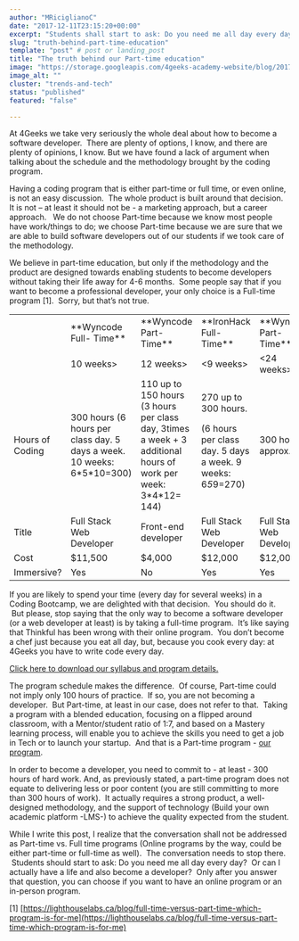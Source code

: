 ```yaml
---
author: "MRiciglianoC"
date: "2017-12-11T23:15:20+00:00"
excerpt: "Students shall start to ask: Do you need me all day every day? Or can I actually have a life and also become a developer?"
slug: "truth-behind-part-time-education"
template: "post" # post or landing_post
title: "The truth behind our Part-time education"
image: "https://storage.googleapis.com/4geeks-academy-website/blog/2017/12/The-Truth-02-768x384.jpg"
image_alt: ""
cluster: "trends-and-tech"
status: "published"
featured: "false"

---
```


At 4Geeks we take very seriously the whole deal about how to become a software developer.  There are plenty of options, I know, and there are plenty of opinions, I know. But we have found a lack of argument when talking about the schedule and the methodology brought by the coding program.

Having a coding program that is either part-time or full time, or even online, is not an easy discussion.  The whole product is built around that decision.  It is not – at least it should not be - a marketing approach, but a career approach.   We do not choose Part-time because we know most people have work/things to do; we choose Part-time because we are sure that we are able to build software developers out of our students if we took care of the methodology.

We believe in part-time education, but only if the methodology and the product are designed towards enabling students to become developers without taking their life away for 4-6 months.  Some people say that if you want to become a professional developer, your only choice is a Full-time program [1].  Sorry, but that’s not true.
<table width="100%" class="table table-striped" >
<tbody >
<tr >

<td width="117" style="text-align: center;" >
</td>

<td width="117" >**Wyncode Full- Time**
</td>

<td width="117" >**Wyncode Part-Time**
</td>

<td width="117" >**IronHack Full-Time**
</td>

<td width="117" >**Wyncode Part-Time**
</td>

<td width="117" >**Thinkful**
</td>

<td width="117" >**4Geeks Academy**
</td>
</tr>
<tr >

<td width="117" >
</td>

<td width="117" >10 weeks>
</td>

<td width="117" >12 weeks>
</td>

<td width="117" ><9 weeks>
</td>

<td width="117" ><24 weeks>
</td>

<td width="117" ><24 weeks>
</td>

<td width="117" ><16 weeks>
</td>
</tr>
<tr >

<td width="55" >Hours of Coding
</td>

<td width="63" >300 hours (6 hours per class day. 5 days a week. 10 weeks: 6*5*10=300)
</td>

<td width="72" >110 up to 150 hours (3 hours per class day, 3times a week + 3 additional hours of work per week: 3*4*12= 144)
</td>

<td width="54" >270 up to 300 hours.

(6 hours per class day. 5 days a week. 9 weeks: 6*5*9=270)
</td>

<td width="68" >300 hours approx.
</td>

<td width="63" >400 hours; 20-30 hours per week
</td>

<td width="68" >350+ hours; 22 hours per week.
</td>
</tr>
<tr >

<td width="55" >Title
</td>

<td width="63" >Full Stack Web Developer
</td>

<td width="72" >Front-end developer
</td>

<td width="54" >Full Stack Web Developer
</td>

<td width="68" >Full Stack Web Developer
</td>

<td width="63" >Full Stack Web Developer
</td>

<td width="68" >Full Stack Developer
</td>
</tr>
<tr >

<td width="55" >Cost
</td>

<td width="63" >$11,500
</td>

<td width="72" >$4,000
</td>

<td width="54" >$12,000
</td>

<td width="68" >$12,000
</td>

<td width="63" >$8,500
</td>

<td width="68" >$6,000
</td>
</tr>
<tr >

<td width="55" >Immersive?
</td>

<td width="63" >Yes
</td>

<td width="72" >No
</td>

<td width="54" >Yes
</td>

<td width="68" >Yes
</td>

<td width="63" >Yes
</td>

<td width="68" >Yes
</td>
</tr>
</tbody>
</table>


If you are likely to spend your time (every day for several weeks) in a Coding Bootcamp, we are delighted with that decision.  You should do it.  But please, stop saying that the only way to become a software developer (or a web developer at least) is by taking a full-time program.  It’s like saying that Thinkful has been wrong with their online program.  You don’t become a chef just because you eat all day, but, because you cook every day: at 4Geeks you have to write code every day.

[Click here to download our syllabus and program details. ](/wp-content/uploads/2017/09/4GEEKS-ACADEMY-FULL.pdf)

The program schedule makes the difference.  Of course, Part-time could not imply only 100 hours of practice.  If so, you are not becoming a developer.  But Part-time, at least in our case, does not refer to that.  Taking a program with a blended education, focusing on a flipped around classroom, with a Mentor/student ratio of 1:7, and based on a Mastery learning process, will enable you to achieve the skills you need to get a job in Tech or to launch your startup.  And that is a Part-time program - [our program](/us/coding-bootcamps/part-time-full-stack-developer).

In order to become a developer, you need to commit to - at least - 300 hours of hard work. And, as previously stated, a part-time program does not equate to delivering less or poor content (you are still committing to more than 300 hours of work).  It actually requires a strong product, a well-designed methodology, and the support of technology (Build your own academic platform -LMS-) to achieve the quality expected from the student.

While I write this post, I realize that the conversation shall not be addressed as Part-time vs. Full time programs (Online programs by the way, could be either part-time or full-time as well).  The conversation needs to stop there.  Students should start to ask: Do you need me all day every day?  Or can I actually have a life and also become a developer?  Only after you answer that question, you can choose if you want to have an online program or an in-person program.

[1] [https://lighthouselabs.ca/blog/full-time-versus-part-time-which-program-is-for-me](https://lighthouselabs.ca/blog/full-time-versus-part-time-which-program-is-for-me)


